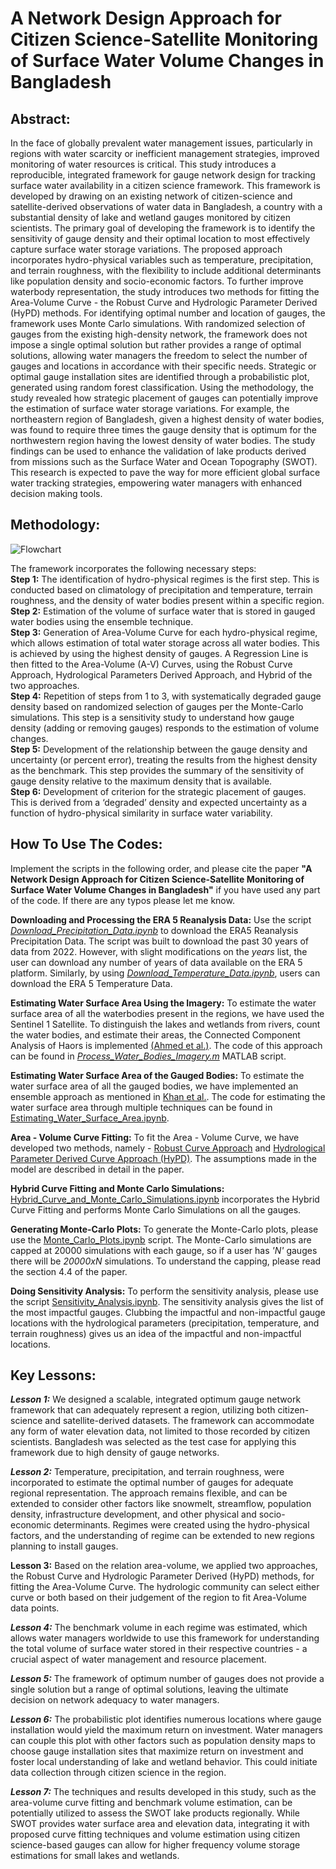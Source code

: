 # A Network Design Approach for Citizen Science-Satellite Monitoring of Surface Water Volume Changes in Bangladesh

## Abstract: 
In the face of globally prevalent water management issues, particularly in regions with water scarcity or inefficient management strategies, improved monitoring of water resources is critical. This study introduces a reproducible, integrated framework for gauge network design for tracking surface water availability in a citizen science framework. This framework is developed by drawing on an existing network of citizen-science and satellite-derived observations of water data in Bangladesh, a country with a substantial density of lake and wetland gauges monitored by citizen scientists. The primary goal of developing the framework is to identify the sensitivity of gauge density and their optimal location to most effectively capture surface water storage variations. The proposed approach incorporates hydro-physical variables such as temperature, precipitation, and terrain roughness, with the flexibility to include additional determinants like population density and socio-economic factors. To further improve waterbody representation, the study introduces two methods for fitting the Area-Volume Curve - the Robust Curve and Hydrologic Parameter Derived (HyPD) methods. For identifying optimal number and location of gauges, the framework uses Monte Carlo simulations. With randomized selection of gauges from the existing high-density network, the framework does not impose a single optimal solution but rather provides a range of optimal solutions, allowing water managers the freedom to select the number of gauges and locations in accordance with their specific needs. Strategic or optimal gauge installation sites are identified through a probabilistic plot, generated using random forest classification. Using the methodology, the study revealed how strategic placement of gauges can potentially improve the estimation of surface water storage variations. For example, the northeastern region of Bangladesh, given a highest density of water bodies, was found to require three times the gauge density that is optimum for the northwestern region having the lowest density of water bodies. The study findings can be used to enhance the validation of lake products derived from missions such as the Surface Water and Ocean Topography (SWOT). This research is expected to pave the way for more efficient global surface water tracking strategies, empowering water managers with enhanced decision making tools.

## Methodology:
![Flowchart](https://github.com/shahzaib1007/Network-Sampling-of-Gauges/assets/87221496/3d590cf8-c050-439b-987a-2c6687a1fb30)

<!--![Flow Chart](https://github.com/shahzaib1007/Network-Sampling-of-Gauges/assets/87221496/3639d305-f918-4bd8-a65d-491df176f2ed)-->

The framework incorporates the following necessary steps:  
**Step 1:** The identification of hydro-physical regimes is the first step. This is conducted based on climatology of precipitation and temperature, terrain roughness, and the density of water bodies present within a specific region.  
**Step 2:** Estimation of the volume of surface water that is stored in gauged water bodies using the ensemble technique.  
**Step 3:** Generation of Area-Volume Curve for each hydro-physical regime, which allows estimation of total water storage across all water bodies. This is achieved by using the highest density of gauges. A Regression Line is then fitted to the Area-Volume (A-V) Curves, using the Robust Curve Approach, Hydrological Parameters Derived Approach, and Hybrid of the two approaches.  
**Step 4:** Repetition of steps from 1 to 3, with systematically degraded gauge density based on randomized selection of gauges per the Monte-Carlo simulations. This step is a sensitivity study to understand how gauge density (adding or removing gauges) responds to the estimation of volume changes.  
**Step 5:** Development of the relationship between the gauge density and uncertainty (or percent error), treating the results from the highest density as the benchmark. This step provides the summary of the sensitivity of gauge density relative to the maximum density that is available.  
**Step 6:** Development of criterion for the strategic placement of gauges. This is derived from a ‘degraded’ density and expected uncertainty as a function of hydro-physical similarity in surface water variability. 

## How To Use The Codes:  
Implement the scripts in the following order, and please cite the paper **"A Network Design Approach for Citizen Science-Satellite Monitoring of Surface Water Volume Changes in Bangladesh"** if you have used any part of the code. If there are any typos please let me know.   
  
**Downloading and Processing the ERA 5 Reanalysis Data:** Use the script [_Download_Precipitation_Data.ipynb_](https://github.com/shahzaib1007/Network-Sampling-of-Gauges/blob/main/Download_Precipitation_Data.ipynb) to download the ERA5 Reanalysis Precipitation Data. The script was built to download the past 30 years of data from 2022. However, with slight modifications on the _years_ list, the user can download any number of years of data available on the ERA 5 platform. Similarly, by using [_Download_Temperature_Data.ipynb_](https://github.com/shahzaib1007/Network-Sampling-of-Gauges/blob/main/Download_Temperature_Data.ipynb), users can download the ERA 5 Temperature Data.  

**Estimating Water Surface Area Using the Imagery:** To estimate the water surface area of all the waterbodies present in the regions, we have used the Sentinel 1 Satellite. To distinguish the lakes and wetlands from rivers, count the water bodies, and estimate their areas, the Connected Component Analysis of Haors is implemented [(Ahmed et al.)](https://agupubs.onlinelibrary.wiley.com/doi/full/10.1029/2020WR027989). The code of this approach can be found in [_Process_Water_Bodies_Imagery.m_](https://github.com/shahzaib1007/Network-Sampling-of-Gauges/blob/main/Process_Water_Bodies_Imagery.m) MATLAB script.    

**Estimating Water Surface Area of the Gauged Bodies:** To estimate the water surface area of all the gauged bodies, we have implemented an ensemble approach as mentioned in [Khan et al.](https://doi.org/10.1109/JSTARS.2023.3250354). The code for estimating the water surface area through multiple techniques can be found in [Estimating_Water_Surface_Area.ipynb](https://github.com/shahzaib1007/Network-Sampling-of-Gauges/blob/main/Estimating_Water_Surface_Area.ipynb).  

**Area - Volume Curve Fitting:** To fit the Area - Volume Curve, we have developed two methods, namely - [Robust Curve Approach](https://github.com/shahzaib1007/Network-Sampling-of-Gauges/blob/main/Robust_AV_Curve.ipynb) and [Hydrological Parameter Derived Curve Approach (HyPD)](https://github.com/shahzaib1007/Network-Sampling-of-Gauges/blob/main/HyPD_Curve_Fitting.ipynb). The assumptions made in the model are described in detail in the paper.  

**Hybrid Curve Fitting and Monte Carlo Simulations:** [Hybrid_Curve_and_Monte_Carlo_Simulations.ipynb](https://github.com/shahzaib1007/Network-Sampling-of-Gauges/blob/main/Hybrid_Curve_and_Monte_Carlo_Simulations.ipynb) incorporates the Hybrid Curve Fitting and performs Monte Carlo Simulations on all the gauges.  

**Generating Monte-Carlo Plots:** To generate the Monte-Carlo plots, please use the [Monte_Carlo_Plots.ipynb](https://github.com/shahzaib1007/Network-Sampling-of-Gauges/blob/main/Monte_Carlo_Plots.ipynb) script. The Monte-Carlo simulations are capped at 20000 simulations with each gauge, so if a user has _'N'_ gauges there will be _20000xN_ simulations. To understand the capping, please read the section 4.4 of the paper.  

**Doing Sensitivity Analysis:** To perform the sensitivity analysis, please use the script [Sensitivity_Analysis.ipynb](https://github.com/shahzaib1007/Network-Sampling-of-Gauges/blob/main/Sensitivity_Analysis.ipynb). The sensitivity analysis gives the list of the most impactful gauges. Clubbing the impactful and non-impactful gauge locations with the hydrological parameters (precipitation, temperature, and terrain roughness) gives us an idea of the impactful and non-impactful locations.  










## Key Lessons:  
_**Lesson 1:**_	We designed a scalable, integrated optimum gauge network framework that can adequately represent a region, utilizing both citizen-science and satellite-derived datasets. The framework can accommodate any form of water elevation data, not limited to those recorded by citizen scientists. Bangladesh was selected as the test case for applying this framework due to high density of gauge networks.  

_**Lesson 2:**_	Temperature, precipitation, and terrain roughness, were incorporated to estimate the optimal number of gauges for adequate regional representation. The approach remains flexible, and can be extended to consider other factors like snowmelt, streamflow, population density, infrastructure development, and other physical and socio-economic determinants. Regimes were created using the hydro-physical factors, and the understanding of regime can be extended to new regions planning to install gauges.  

**Lesson 3:**	Based on the relation area-volume, we applied two approaches, the Robust Curve and Hydrologic Parameter Derived (HyPD) methods, for fitting the Area-Volume Curve. The hydrologic community can select either curve or both based on their judgement of the region to fit Area-Volume data points.  

_**Lesson 4:**_	The benchmark volume in each regime was estimated, which allows water managers worldwide to use this framework for understanding the total volume of surface water stored in their respective countries - a crucial aspect of water management and resource placement.  

_**Lesson 5:**_	The framework of optimum number of gauges does not provide a single solution but a range of optimal solutions, leaving the ultimate decision on network adequacy to water managers.  

_**Lesson 6:**_	The probabilistic plot identifies numerous locations where gauge installation would yield the maximum return on investment. Water managers can couple this plot with other factors such as population density maps to choose gauge installation sites that maximize return on investment and foster local understanding of lake and wetland behavior. This could initiate data collection through citizen science in the region.  

_**Lesson 7:**_	The techniques and results developed in this study, such as the area-volume curve fitting and benchmark volume estimation, can be potentially utilized to assess the SWOT lake products regionally. While SWOT provides water surface area and elevation data, integrating it with proposed curve fitting techniques and volume estimation using citizen science-based gauges can allow for higher frequency volume storage estimations for small lakes and wetlands.  

